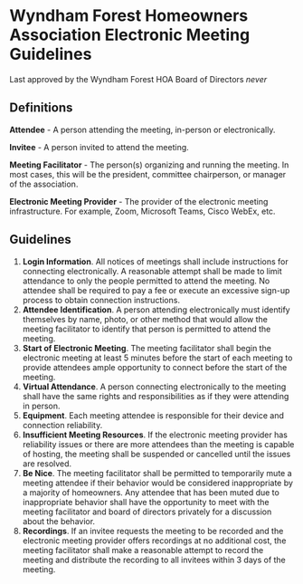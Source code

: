 # Wyndham Forest Homeowners Association Electronic Meeting Guidelines

Last approved by the Wyndham Forest HOA Board of Directors _never_


## Definitions

**Attendee** - A person attending the meeting, in-person or electronically.

**Invitee** - A person invited to attend the meeting.

**Meeting Facilitator** - The person(s) organizing and running the meeting. In most cases,
this will be the president, committee chairperson, or manager of the association.

**Electronic Meeting Provider** - The provider of the electronic meeting infrastructure. For
example, Zoom, Microsoft Teams, Cisco WebEx, etc.


## Guidelines

1. **Login Information**. All notices of meetings shall include instructions for connecting
   electronically. A reasonable attempt shall be made to limit attendance to only the people
   permitted to attend the meeting. No attendee shall be required to pay a fee or execute an
   excessive sign-up process to obtain connection instructions.
2. **Attendee Identification**. A person attending electronically must identify themselves by name,
   photo, or other method that would allow the meeting facilitator to identify that person is
   permitted to attend the meeting.
3. **Start of Electronic Meeting**. The meeting facilitator shall begin the electronic meeting
   at least 5 minutes before the start of each meeting to provide attendees ample opportunity
   to connect before the start of the meeting.
4. **Virtual Attendance**. A person connecting electronically to the meeting shall have the same
   rights and responsibilities as if they were attending in person.
5. **Equipment**. Each meeting attendee is responsible for their device and connection reliability.
6. **Insufficient Meeting Resources**. If the electronic meeting provider has reliability issues
   or there are more attendees than the meeting is capable of hosting, the meeting shall be suspended
   or cancelled until the issues are resolved.
7. **Be Nice**. The meeting facilitator shall be permitted to temporarily mute a meeting attendee if
   their behavior would be considered inappropriate by a majority of homeowners. Any attendee that
   has been muted due to inappropriate behavior shall have the opportunity to meet with the meeting
   facilitator and board of directors privately for a discussion about the behavior.
8. **Recordings**. If an invitee requests the meeting to be recorded and the electronic meeting provider
   offers recordings at no additional cost, the meeting facilitator shall make a reasonable attempt to
   record the meeting and distribute the recording to all invitees within 3 days of the meeting.
